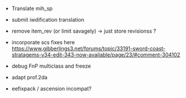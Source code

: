 
- Translate mih_sp
- submit iwdification translation
- remove item_rev (or limit savagely) -> just store revisionss ?
- incorporate scs fixes here https://www.gibberlings3.net/forums/topic/33191-sword-coast-stratagems-v34-edit-343-now-available/page/23/#comment-304102
- debug FnP multiclass and freeze
- adapt prof.2da

 - eefixpack / ascension incompat?
